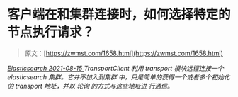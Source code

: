 <!--yml
category: 未分类
date: 0001-01-01 00:00:00
--->

# 客户端在和集群连接时，如何选择特定的节点执行请求？

> 原文：[https://zwmst.com/1658.html](https://zwmst.com/1658.html)

   [ *Elasticsearch* ](https://zwmst.com/elasticsearch)*[ <time datetime="2021-08-15T16:03:09+08:00"> 2021-08-15 </time> ](https://zwmst.com/1658.html)  TransportClient 利用 transport 模块远程连接一个 elasticsearch 集群。它并不加入到集群 中，只是简单的获得一个或者多个初始化的 transport 地址，并以 轮询 的方式与这些地址进 行通信。*